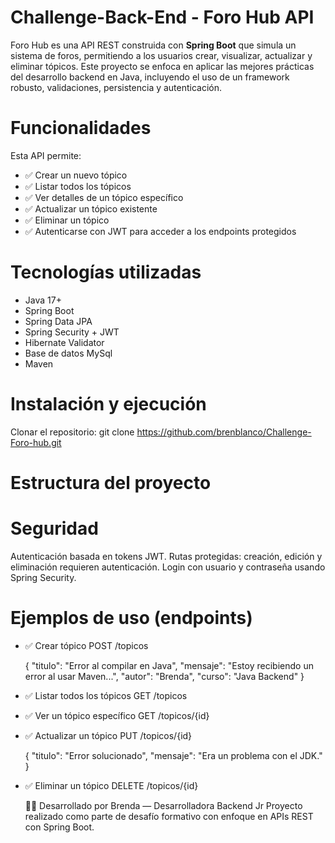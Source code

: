 # Challenge-Back-End - Foro Hub API

Foro Hub es una API REST construida con **Spring Boot** que simula un sistema de foros, permitiendo a los usuarios crear, visualizar, actualizar y eliminar tópicos. Este proyecto se enfoca en aplicar las mejores prácticas del desarrollo backend en Java, incluyendo el uso de un framework robusto, validaciones, persistencia y autenticación.

# Funcionalidades

Esta API permite:

- ✅ Crear un nuevo tópico  
- ✅ Listar todos los tópicos  
- ✅ Ver detalles de un tópico específico  
- ✅ Actualizar un tópico existente  
- ✅ Eliminar un tópico  
- ✅ Autenticarse con JWT para acceder a los endpoints protegidos  

# Tecnologías utilizadas
- Java 17+
- Spring Boot
- Spring Data JPA
- Spring Security + JWT
- Hibernate Validator
- Base de datos MySql
- Maven

# Instalación y ejecución
  Clonar el repositorio:
   git clone https://github.com/brenblanco/Challenge-Foro-hub.git

# Estructura del proyecto   

# Seguridad
  Autenticación basada en tokens JWT.
  Rutas protegidas: creación, edición y eliminación requieren autenticación.
  Login con usuario y contraseña usando Spring Security.

# Ejemplos de uso (endpoints)
- ✅ Crear tópico
     POST /topicos

    {
      "titulo": "Error al compilar en Java",
      "mensaje": "Estoy recibiendo un error al usar Maven...",
      "autor": "Brenda",
      "curso": "Java Backend"
    }
  
- ✅ Listar todos los tópicos
     GET /topicos

- ✅ Ver un tópico específico
     GET /topicos/{id}

- ✅ Actualizar un tópico
     PUT /topicos/{id}

    {
      "titulo": "Error solucionado",
      "mensaje": "Era un problema con el JDK."
    }
  
- ✅ Eliminar un tópico
      DELETE /topicos/{id}

  👩‍💻 Desarrollado por
Brenda — Desarrolladora Backend Jr
Proyecto realizado como parte de desafío formativo con enfoque en APIs REST con Spring Boot.

   
  
